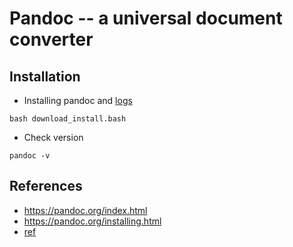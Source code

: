 # Pandoc -- a universal document converter

## Installation 
* Installing pandoc and [logs](logs.md) 
```
bash download_install.bash
```
* Check version
```
pandoc -v
```

## References
* https://pandoc.org/index.html
* https://pandoc.org/installing.html
* [ref](https://www.devmanuals.net/install/ubuntu/ubuntu-16-04-LTS-Xenial-Xerus/how-to-install-pandoc.html)
